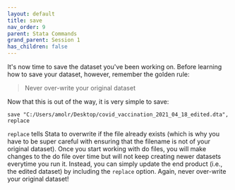 ```yaml
---
layout: default
title: save
nav_order: 9
parent: Stata Commands
grand_parent: Session 1
has_children: false
---
```


It's now time to save the dataset you've been working on. Before learning how to save your dataset, however, remember the golden rule:

> Never over-write your original dataset

Now that this is out of the way, it is very simple to save:

```
save "C:/Users/amolr/Desktop/covid_vaccination_2021_04_18_edited.dta", replace
```

``replace`` tells Stata to overwrite if the file already exists (which is why you have to be super careful with ensuring that the filename is not of your original dataset). Once you start working with do files, you will make changes to the do file over time but will not keep creating newer datasets everytime you run it. Instead, you can simply update the end product (i.e., the edited dataset) by including the ``replace`` option. Again, never over-write your original dataset!